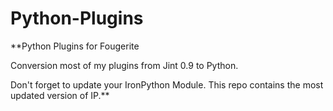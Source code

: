 Python-Plugins
==============

**Python Plugins for Fougerite

Conversion most of my plugins from Jint 0.9 to Python.


Don't forget to update your IronPython Module. This repo contains the most updated version of IP.**
